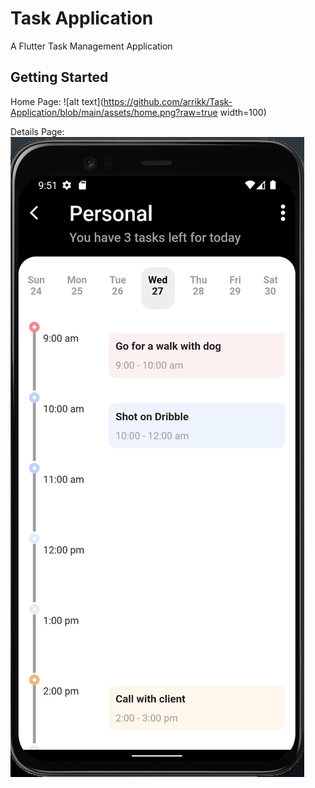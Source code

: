 # Task Application

A Flutter Task Management Application

## Getting Started

Home Page: 
![alt text](https://github.com/arrikk/Task-Application/blob/main/assets/home.png?raw=true width=100)

Details Page:
![alt text](https://github.com/arrikk/Task-Application/blob/main/assets/details.png?raw=true)
